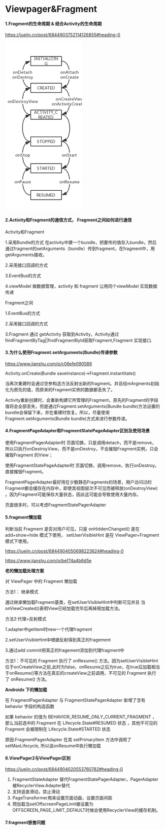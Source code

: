 # Viewpager&Fragment

####  1.Fragment的生命周期 & 结合Activity的生命周期

https://juejin.cn/post/6844903752114126855#heading-0

![image_2](../img/image_2.png)


#### 2.Activity和Fragment的通信方式， Fragment之间如何进行通信

Activity和Fragment

1.采用Bundle的方式
在activity中建一个bundle，把要传的值存入bundle，然后通过fragment的setArguments（bundle）传到fragment，在fragment中，用getArguments接收。

2.采用接口回调的方式

3.EventBus的方式

4.viewModel 做数据管理，activity 和 fragment 公用同个viewModel 实现数据传递


Fragment之间

1.EventBus的方式

2.采用接口回调的方式

3.Fragment 通过 getActivity 获取到Activity，Activity通过findFragmentByTag||findFragmentById获取Fragment,Fragment 实现接口.


#### 3.为什么使用Fragment.setArguments(Bundle)传递参数

https://www.jianshu.com/p/c06efe090589

Activity.onCreate(Bundle saveInstance)->Fragment.instantitate()

当再次重建时会通过空参构造方法反射出新的fragment。并且给mArgments初始化为原先的值，而原来的Fragment实例的数据都丢失了。

Activity重新创建时，会重新构建它所管理的Fragment，原先的Fragment的字段值将会全部丢失，但是通过Fragment.setArguments(Bundle bundle)方法设置的bundle会保留下来，并在重建时恢复。所以，尽量使用Fragment.setArguments(Bundle bundle)方式来进行参数传递。

#### 4.FragmentPageAdapter和FragmentStatePageAdapter区别及使用场景

使用FragmentPagerAdapter时    页面切换，只是调用detach，而不是remove，所以只执行onDestroyView，而不是onDestroy，不会摧毁Fragment实例，只会摧毁Fragment 的View；

 使用FragmentStatePageAdapter时    页面切换，调用remove，执行onDestroy。直接摧毁Fragment。


 FragmentPagerAdapter最好用在少数静态Fragments的场景，用户访问过的Fragment都会缓存在内存中，即使其视图层次不可见而被释放(onDestroyView) 。因为Fragment可能保存大量状态，因此这可能会导致使用大量内存。

 页面很多时，可以考虑FragmentStatePagerAdapter


#### 5.fragment懒加载

判断当前 Fragment 是否对用户可见，只是 onHiddenChanged() 是在 add+show+hide 模式下使用，  setUserVisibleHint 是在 ViewPager+Fragment 模式下使用。

https://juejin.cn/post/6844904050698223624#heading-0

https://www.jianshu.com/p/bef74a4b6d5e

**老的懒加载处理方案**

对 ViewPager 中的 Fragment 懒加载

方法1： 继承模式

通过继承懒加载Fragment基类，在setUserVisibleHint中判断可见并且 当onViewCreated()表明View已经加载完毕后再掉用加载方法。

方法2:代理+反射模式

1.adapter中getitem时new一个代理fragment

2.setUserVisibleHint中根据反射得到真正的fragement

3.通过add commit把真正的fragement添加到代理fragment中


方法1：不可见的 Fragment 执行了 onResume() 方法。因为setUserVisibleHint位于onCreateView之前,此时为false，onResume之后为true，在true后加载相当于onResume()等方法在真实的createView之前调用，不可见的 Fragment 执行了 onResume() 方法。

**Androidx 下的懒加载**

在 FragmentPagerAdapter 与 FragmentStatePagerAdapter 新增了含有 behavior 字段的构造函数

如果 behavior 的值为 BEHAVIOR_RESUME_ONLY_CURRENT_FRAGMENT ，那么当前选中的 Fragment 在 Lifecycle.State#RESUMED 状态 ，其他不可见的 Fragment 会被限制在 Lifecycle.State#STARTED 状态

原因:FragmentPagerAdapter 在其 setPrimaryItem 方法中调用了 setMaxLifecycle,
所以说onResume中执行懒加载

#### 6.ViewPager2与ViewPager区别

https://juejin.cn/post/6844904020553760782#heading-0

1. FragmentStateAdapter 替代FragmentStatePagerAdapter，PagerAdapter被RecyclerView.Adapter替代
2. 支持竖直滑动，禁止滑动
3. PageTransformer用来设置页面动画，设置页面间距
4. 预加载当setOffscreenPageLimit被设置为OFFSCREEN_PAGE_LIMIT_DEFAULT时候会使用RecyclerView的缓存机制。

#### 7.fragment嵌套问题
